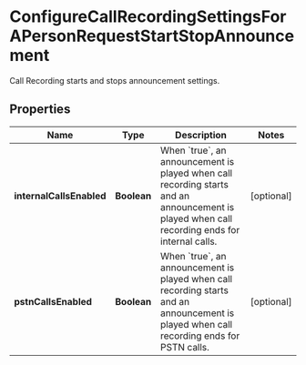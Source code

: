 <!--  Copyright 2025 Cisco Systems Inc.

Permission is hereby granted, free of charge, to any person obtaining a copy
of this software and associated documentation files (the "Software"), to deal
in the Software without restriction, including without limitation the rights
to use, copy, modify, merge, publish, distribute, sublicense, and/or sell
copies of the Software, and to permit persons to whom the Software is
furnished to do so, subject to the following conditions:

The above copyright notice and this permission notice shall be included in
all copies or substantial portions of the Software.

THE SOFTWARE IS PROVIDED "AS IS", WITHOUT WARRANTY OF ANY KIND, EXPRESS OR
IMPLIED, INCLUDING BUT NOT LIMITED TO THE WARRANTIES OF MERCHANTABILITY,
FITNESS FOR A PARTICULAR PURPOSE AND NONINFRINGEMENT. IN NO EVENT SHALL THE
AUTHORS OR COPYRIGHT HOLDERS BE LIABLE FOR ANY CLAIM, DAMAGES OR OTHER
LIABILITY, WHETHER IN AN ACTION OF CONTRACT, TORT OR OTHERWISE, ARISING FROM,
OUT OF OR IN CONNECTION WITH THE SOFTWARE OR THE USE OR OTHER DEALINGS IN
THE SOFTWARE.-->


# ConfigureCallRecordingSettingsForAPersonRequestStartStopAnnouncement

Call Recording starts and stops announcement settings.

## Properties

| Name | Type | Description | Notes |
|------------ | ------------- | ------------- | -------------|
|**internalCallsEnabled** | **Boolean** | When &#x60;true&#x60;, an announcement is played when call recording starts and an announcement is played when call recording ends for internal calls. |  [optional] |
|**pstnCallsEnabled** | **Boolean** | When &#x60;true&#x60;, an announcement is played when call recording starts and an announcement is played when call recording ends for PSTN calls. |  [optional] |



